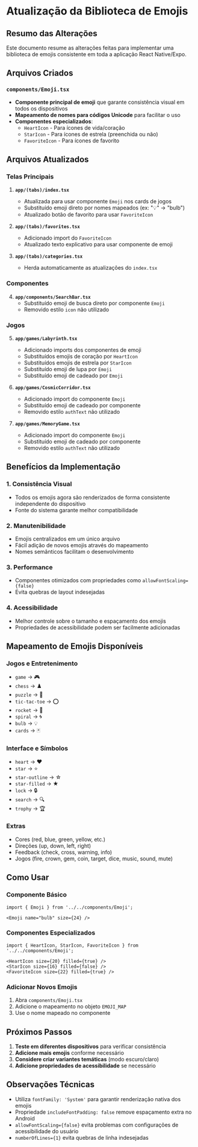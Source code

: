 # Atualização da Biblioteca de Emojis

## Resumo das Alterações

Este documento resume as alterações feitas para implementar uma biblioteca de emojis consistente em toda a aplicação React Native/Expo.

## Arquivos Criados

### `components/Emoji.tsx`
- **Componente principal de emoji** que garante consistência visual em todos os dispositivos
- **Mapeamento de nomes para códigos Unicode** para facilitar o uso
- **Componentes especializados**:
  - `HeartIcon` - Para ícones de vida/coração
  - `StarIcon` - Para ícones de estrela (preenchida ou não)
  - `FavoriteIcon` - Para ícones de favorito

## Arquivos Atualizados

### Telas Principais
1. **`app/(tabs)/index.tsx`** 
   - Atualizada para usar componente `Emoji` nos cards de jogos
   - Substituído emoji direto por nomes mapeados (ex: "💡" → "bulb")
   - Atualizado botão de favorito para usar `FavoriteIcon`

2. **`app/(tabs)/favorites.tsx`**
   - Adicionado import do `FavoriteIcon`
   - Atualizado texto explicativo para usar componente de emoji

3. **`app/(tabs)/categories.tsx`**
   - Herda automaticamente as atualizações do `index.tsx`

### Componentes
4. **`app/components/SearchBar.tsx`**
   - Substituído emoji de busca direto por componente `Emoji`
   - Removido estilo `icon` não utilizado

### Jogos
5. **`app/games/Labyrinth.tsx`**
   - Adicionado imports dos componentes de emoji
   - Substituídos emojis de coração por `HeartIcon`
   - Substituídos emojis de estrela por `StarIcon`
   - Substituído emoji de lupa por `Emoji`
   - Substituído emoji de cadeado por `Emoji`

6. **`app/games/CosmicCorridor.tsx`**
   - Adicionado import do componente `Emoji`
   - Substituído emoji de cadeado por componente
   - Removido estilo `authText` não utilizado

7. **`app/games/MemoryGame.tsx`**
   - Adicionado import do componente `Emoji`
   - Substituído emoji de cadeado por componente
   - Removido estilo `authText` não utilizado

## Benefícios da Implementação

### 1. **Consistência Visual**
- Todos os emojis agora são renderizados de forma consistente independente do dispositivo
- Fonte do sistema garante melhor compatibilidade

### 2. **Manutenibilidade**
- Emojis centralizados em um único arquivo
- Fácil adição de novos emojis através do mapeamento
- Nomes semânticos facilitam o desenvolvimento

### 3. **Performance**
- Componentes otimizados com propriedades como `allowFontScaling={false}`
- Evita quebras de layout indesejadas

### 4. **Acessibilidade**
- Melhor controle sobre o tamanho e espaçamento dos emojis
- Propriedades de acessibilidade podem ser facilmente adicionadas

## Mapeamento de Emojis Disponíveis

### Jogos e Entretenimento
- `game` → 🎮
- `chess` → ♟️
- `puzzle` → 🧩
- `tic-tac-toe` → ⭕
- `rocket` → 🚀
- `spiral` → 🌀
- `bulb` → 💡
- `cards` → 🃏

### Interface e Símbolos
- `heart` → ❤️
- `star` → ⭐
- `star-outline` → ☆
- `star-filled` → ★
- `lock` → 🔒
- `search` → 🔍
- `trophy` → 🏆

### Extras
- Cores (red, blue, green, yellow, etc.)
- Direções (up, down, left, right)
- Feedback (check, cross, warning, info)
- Jogos (fire, crown, gem, coin, target, dice, music, sound, mute)

## Como Usar

### Componente Básico
```tsx
import { Emoji } from '../../components/Emoji';

<Emoji name="bulb" size={24} />
```

### Componentes Especializados
```tsx
import { HeartIcon, StarIcon, FavoriteIcon } from '../../components/Emoji';

<HeartIcon size={20} filled={true} />
<StarIcon size={16} filled={false} />
<FavoriteIcon size={22} filled={true} />
```

### Adicionar Novos Emojis
1. Abra `components/Emoji.tsx`
2. Adicione o mapeamento no objeto `EMOJI_MAP`
3. Use o nome mapeado no componente

## Próximos Passos

1. **Teste em diferentes dispositivos** para verificar consistência
2. **Adicione mais emojis** conforme necessário
3. **Considere criar variantes temáticas** (modo escuro/claro)
4. **Adicione propriedades de acessibilidade** se necessário

## Observações Técnicas

- Utiliza `fontFamily: 'System'` para garantir renderização nativa dos emojis
- Propriedade `includeFontPadding: false` remove espaçamento extra no Android
- `allowFontScaling={false}` evita problemas com configurações de acessibilidade do usuário
- `numberOfLines={1}` evita quebras de linha indesejadas
